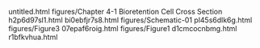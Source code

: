 untitled.html
figures/Chapter 4-1 Bioretention Cell Cross Section
h2p6d97sl1.html
bi0ebfjr7s8.html
figures/Schematic-01
pl45s6dlk6g.html
figures/Figure3
07epaf6roig.html
figures/Figure1
d1cmcocnbmg.html
r1bfkvhua.html